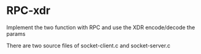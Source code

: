 # RPC-xdr
Implement the two function with RPC and use the XDR encode/decode the params

There are two source files of socket-client.c and socket-server.c
